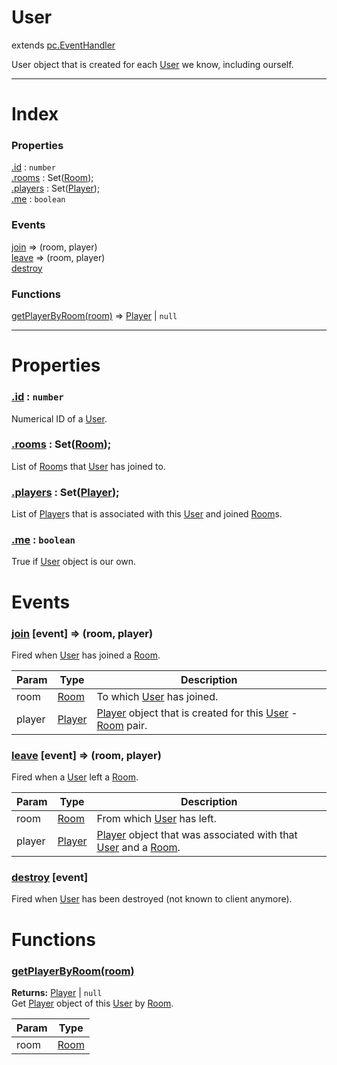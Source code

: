 # User
extends [pc.EventHandler]

User object that is created for each [User] we know, including ourself.

---

# Index

### Properties

<a href='#property_id'>.id</a> : `number`  
<a href='#property_rooms'>.rooms</a> : Set([Room]);  
<a href='#property_players'>.players</a> : Set([Player]);  
<a href='#property_me'>.me</a> : `boolean`  

### Events

<a href='#event_join'>join</a> => (room, player)  
<a href='#event_leave'>leave</a> => (room, player)  
<a href='#event_destroy'>destroy</a>  

### Functions

<a href='#function_getPlayerByRoom'>getPlayerByRoom(room)</a> => [Player] &#124; `null`  


---


# Properties

<a name='property_id'></a>
### <a href='#property_id'>.id</a> : `number`  
Numerical ID of a [User].

<a name='property_rooms'></a>
### <a href='#property_rooms'>.rooms</a> : Set([Room]);  
List of [Room]s that [User] has joined to.

<a name='property_players'></a>
### <a href='#property_players'>.players</a> : Set([Player]);  
List of [Player]s that is associated with this [User] and joined [Room]s.

<a name='property_me'></a>
### <a href='#property_me'>.me</a> : `boolean`  
True if [User] object is our own.



# Events

<a name='event_join'></a>
### <a href='#event_join'>join</a> [event] => (room, player)  
Fired when [User] has joined a [Room].

| Param | Type | Description |
| --- | --- | --- |
| room | [Room] | To which [User] has joined. |  
| player | [Player] | [Player] object that is created for this [User] - [Room] pair. |  


<a name='event_leave'></a>
### <a href='#event_leave'>leave</a> [event] => (room, player)  
Fired when a [User] left a [Room].

| Param | Type | Description |
| --- | --- | --- |
| room | [Room] | From which [User] has left. |  
| player | [Player] | [Player] object that was associated with that [User] and a [Room]. |  


<a name='event_destroy'></a>
### <a href='#event_destroy'>destroy</a> [event]  
Fired when [User] has been destroyed (not known to client anymore).



# Functions

<a name='function_getPlayerByRoom'></a>
### <a href='#function_getPlayerByRoom'>getPlayerByRoom(room)</a>  
  
**Returns:** [Player] | `null`  
Get [Player] object of this [User] by [Room].

| Param | Type |
| --- | --- |
| room | [Room] |  



[pc.EventHandler]: https://developer.playcanvas.com/en/api/pc.EventHandler.html  
[Player]: ./Player.md  
[User]: ./User.md  
[Room]: ./Room.md  

